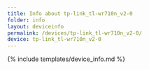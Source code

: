 ```yaml
---
title: Info about tp-link_tl-wr710n_v2-0
folder: info
layout: deviceinfo
permalink: /devices/tp-link_tl-wr710n_v2-0/
device: tp-link_tl-wr710n_v2-0
---
```

{% include templates/device_info.md %}
